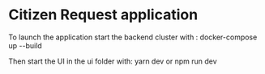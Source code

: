 # Citizen Request application

To launch the application start the backend cluster with : docker-compose up --build

Then start the UI in the ui folder with: yarn dev or npm run dev
